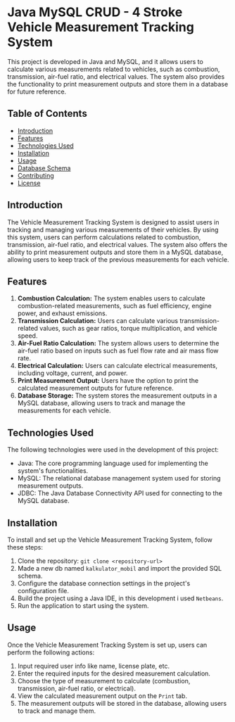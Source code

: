 # Java MySQL CRUD - 4 Stroke Vehicle Measurement Tracking System

This project is developed in Java and MySQL, and it allows users to calculate various measurements related to vehicles, such as combustion, transmission, air-fuel ratio, and electrical values. The system also provides the functionality to print measurement outputs and store them in a database for future reference.

## Table of Contents

- [Introduction](#introduction)
- [Features](#features)
- [Technologies Used](#technologies-used)
- [Installation](#installation)
- [Usage](#usage)
- [Database Schema](#database-schema)
- [Contributing](#contributing)
- [License](#license)

## Introduction

The Vehicle Measurement Tracking System is designed to assist users in tracking and managing various measurements of their vehicles. By using this system, users can perform calculations related to combustion, transmission, air-fuel ratio, and electrical values. The system also offers the ability to print measurement outputs and store them in a MySQL database, allowing users to keep track of the previous measurements for each vehicle.

## Features

1. **Combustion Calculation:** The system enables users to calculate combustion-related measurements, such as fuel efficiency, engine power, and exhaust emissions.
2. **Transmission Calculation:** Users can calculate various transmission-related values, such as gear ratios, torque multiplication, and vehicle speed.
3. **Air-Fuel Ratio Calculation:** The system allows users to determine the air-fuel ratio based on inputs such as fuel flow rate and air mass flow rate.
4. **Electrical Calculation:** Users can calculate electrical measurements, including voltage, current, and power.
5. **Print Measurement Output:** Users have the option to print the calculated measurement outputs for future reference.
6. **Database Storage:** The system stores the measurement outputs in a MySQL database, allowing users to track and manage the measurements for each vehicle.

## Technologies Used

The following technologies were used in the development of this project:

- Java: The core programming language used for implementing the system's functionalities.
- MySQL: The relational database management system used for storing measurement outputs.
- JDBC: The Java Database Connectivity API used for connecting to the MySQL database. 

## Installation

To install and set up the Vehicle Measurement Tracking System, follow these steps:

1. Clone the repository: `git clone <repository-url>`
2. Made a new db named `kalkulator_mobil` and import the provided SQL schema.
3. Configure the database connection settings in the project's configuration file.
4. Build the project using a Java IDE, in this development i used `Netbeans`. 
5. Run the application to start using the system.

## Usage

Once the Vehicle Measurement Tracking System is set up, users can perform the following actions:
1. Input required user info like name, license plate, etc.
2. Enter the required inputs for the desired measurement calculation.
3. Choose the type of measurement to calculate (combustion, transmission, air-fuel ratio, or electrical).
4. View the calculated measurement output on the `Print` tab. 
5. The measurement outputs will be stored in the database, allowing users to track and manage them.

 
